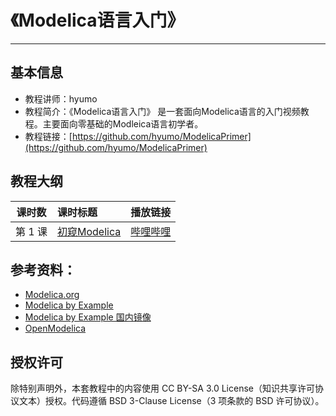 
# 《Modelica语言入门》
----
## 基本信息
- 教程讲师：hyumo
- 教程简介：《Modelica语言入门》 是一套面向Modelica语言的入门视频教程。主要面向零基础的Modleica语言初学者。
- 教程链接：[https://github.com/hyumo/ModelicaPrimer](https://github.com/hyumo/ModelicaPrimer)

## 教程大纲
| 课时数 | 课时标题 | 播放链接 |
|:-----:|:--------|:-------|
|第 1 课|[初窥Modelica](lecture01)|[哔哩哔哩](https://www.bilibili.com/video/BV1Mz4y1S73w/)|



## 参考资料：
- [Modelica.org](https://www.modelica.org/)
- [Modelica by Example](https://mbe.modelica.university/)
- [Modelica by Example 国内镜像](http://modelicabyexample.globalcrown.com.cn/)
- [OpenModelica](https://www.openmodelica.org/)

## 授权许可
除特别声明外，本套教程中的内容使用 CC BY-SA 3.0 License（知识共享许可协议文本）授权。代码遵循 BSD 3-Clause License（3 项条款的 BSD 许可协议）。
